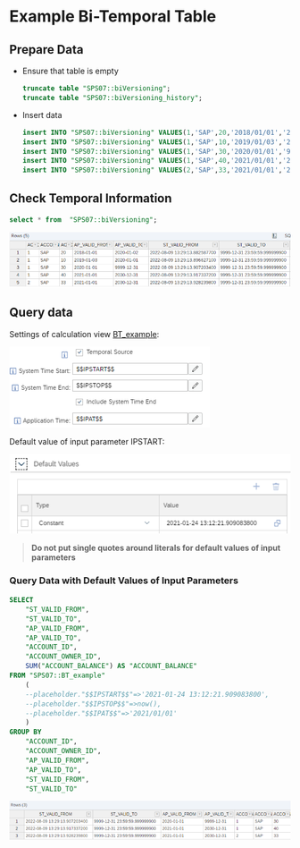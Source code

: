 # Example Bi-Temporal Table

## Prepare Data

- Ensure that table is empty

    ```SQL
    truncate table "SPS07::biVersioning";
    truncate table "SPS07::biVersioning_history";
    ```

- Insert data

    ```SQL
    insert INTO "SPS07::biVersioning" VALUES(1,'SAP',20,'2018/01/01','2020/01/02');
    insert INTO "SPS07::biVersioning" VALUES(1,'SAP',10,'2019/01/03','2020/01/01');
    insert INTO "SPS07::biVersioning" VALUES(1,'SAP',30,'2020/01/01','9999/12/31');
    insert INTO "SPS07::biVersioning" VALUES(1,'SAP',40,'2021/01/01','2030/12/31');
    insert INTO "SPS07::biVersioning" VALUES(2,'SAP',33,'2021/01/01','2030/12/31');
    ```

## Check Temporal Information

```SQL
select * from  "SPS07::biVersioning";
```

![current data](./screenshots/BT_data.png)


## Query data

Settings of calculation view [BT_example](./BT_example.hdbcalculationview):

![setting of bitemporal time](./screenshots/BT_setting.png)


Default value of input parameter IPSTART:

![example default value input parameter](./screenshots/defaultValue.png)

> **Do not put single quotes around literals for default values of input parameters**

### Query Data with Default Values of Input Parameters

```SQL
SELECT 
	"ST_VALID_FROM",
	"ST_VALID_TO",
	"AP_VALID_FROM",
	"AP_VALID_TO",
	"ACCOUNT_ID",
	"ACCOUNT_OWNER_ID",
	SUM("ACCOUNT_BALANCE") AS "ACCOUNT_BALANCE"
FROM "SPS07::BT_example"
	(
	--placeholder."$$IPSTART$$"=>'2021-01-24 13:12:21.909083800', 
	--placeholder."$$IPSTOP$$"=>now(), 
	--placeholder."$$IPAT$$"=>'2021/01/01'
	)
GROUP BY 
	"ACCOUNT_ID", 
	"ACCOUNT_OWNER_ID", 
	"AP_VALID_FROM", 
	"AP_VALID_TO", 
	"ST_VALID_FROM", 
	"ST_VALID_TO"
```

![data for default values](./screenshots/defaultValuesData.png)
